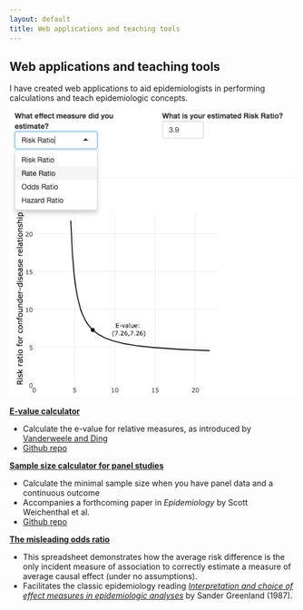 ```yaml
---
layout: default
title: Web applications and teaching tools
---
```


<h2>Web applications and teaching tools</h2>

<p>I have created web applications to aid epidemiologists in performing calculations and teach epidemiologic concepts.</p>

<div class="app-section">

<div class="app-image">
 <img src="e-value-thumbnail.png">
</div>

<div class="app-blurb">
 <p>  
  <b><a href="https://corinne-riddell.shinyapps.io/e-value-calculator/">E-value calculator</a></b>
 </p>
 <ul>
  <li>
    Calculate the e-value for relative measures, as introduced by 
    <a href="https://www.ncbi.nlm.nih.gov/pubmed/?term=vanderweele+ding+e-value">Vanderweele and Ding</a>
  </li>
  <li>
   <a href="https://github.com/corinne-riddell/EValue">Github repo</a>
  </li>
 </ul>
</div>

</div>

**[Sample size calculator for panel studies](https://corinne-riddell.shinyapps.io/mcgilleboh-samplesizecalculator/)**
  * Calculate the minimal sample size when you have panel data and a continuous outcome
  * Accompanies a forthcoming paper in *Epidemiology* by Scott Weichenthal et al.
  * [Github repo](https://github.com/corinne-riddell/SampleSizeCalculator)

**[The misleading odds ratio](https://drive.google.com/open?id=0B0LpZ0kOzhDTNE9JMXlKV3BGaFhQZEw1VFdsb3ZrZThXZWg0)**
  * This spreadsheet demonstrates how the average risk difference is the only incident measure of association to correctly estimate a measure of average causal effect (under no assumptions).
  * Facilitates the classic epidemiology reading [*Interpretation and choice of effect measures in epidemiologic analyses*](http://www.epidemiology.ch/history/PDF%20bg/Greenland%20S%201987%20interpretation%20and%20choice%20of%20effect%20measures.pdf) by Sander Greenland (1987).
